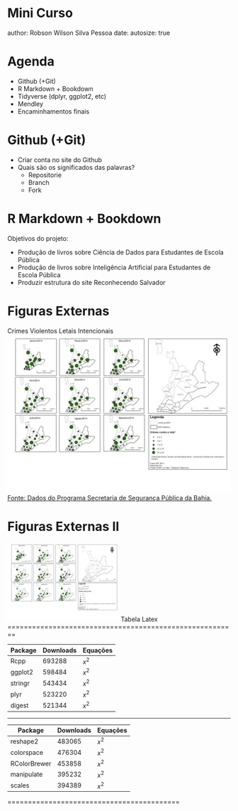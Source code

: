 Mini Curso 
========================================================
author: Robson Wilson Silva Pessoa
date: 
autosize: true

Agenda 
========================================================

- Github (+Git)
- R Markdown + Bookdown
- Tidyverse (dplyr, ggplot2, etc)
- Mendley
- Encaminhamentos finais

Github (+Git)
========================================================

- Criar conta no site do Github
- Quais são os significados das palavras?
  - Repositorie
  - Branch
  - Fork

R Markdown + Bookdown
========================================================

Objetivos do projeto: 

- Produção de livros sobre Ciência de Dados para
Estudantes de Escola Pública 
- Produção de livros sobre Inteligência Artificial para
Estudantes de Escola Pública 
- Produzir estrutura do site Reconhecendo Salvador

Figuras Externas
========================================================

  Crimes Violentos Letais Intencionais
![Crimes Violentos Letais Intencionais](copa_seg_cvli.png)
[Fonte: Dados do Programa Secretaria de Segurança Pública da Bahia. ](http://www.ssp.ba.gov.br/)

Figuras Externas II
========================================================

<img src="copa_seg_cvli.png" title="plot of chunk unnamed-chunk-1" alt="plot of chunk unnamed-chunk-1" width="50%" />
Tabela Latex
========================================================

|Package|Downloads|Equações|
|---|---|---|
|Rcpp|693288|$x^2$|
|ggplot2|598484|$x^2$|
|stringr|543434|$x^2$|
|plyr|523220|$x^2$|
|digest|521344|$x^2$|

***

|Package|Downloads|Equações|
|---|---|---|
|reshape2|483065|$x^2$|
|colorspace|476304|$x^2$|
|RColorBrewer|453858|$x^2$|
|manipulate|395232|$x^2$|
|scales|394389|$x^2$|

==========================================
